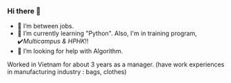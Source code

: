 ### Hi there 👋

- 🔭 I’m between jobs.
- 🌱 I’m currently learning "Python". Also, I'm in training program, ✔️*Multicampus & HPHK*!!
- 🤔 I’m looking for help with Algorithm.

Worked in Vietnam for about 3 years as a manager. (have work experiences in manufacturing industry : bags, clothes)


<a href="https://solved.ac/curian48">
  <img src="https://img.shileds.io/badge/-yellow-yellow>
</a>
